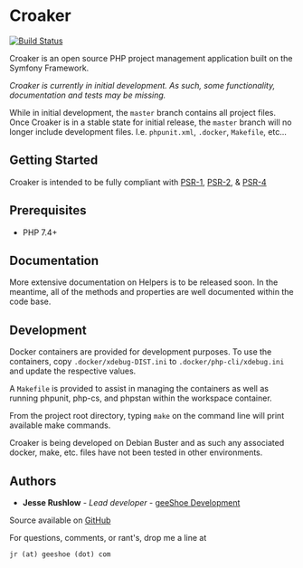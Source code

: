 # Croaker

[![Build Status](https://travis-ci.com/geeShoe/croaker.svg?branch=master)](https://travis-ci.com/geeShoe/croaker)

Croaker is an open source PHP project management application built on the Symfony Framework.

_Croaker is currently in initial development. As such, some functionality, documentation and tests
may be missing._

While in initial development, the `master` branch contains all project files. Once Croaker is
in a stable state for initial release, the `master` branch will no longer include development files. I.e.
`phpunit.xml`, `.docker`, `Makefile`, etc...

## Getting Started

Croaker is intended to be fully compliant with 
[PSR-1](https://www.php-fig.org/psr/psr-1/),
[PSR-2](https://www.php-fig.org/psr/psr-2/),
 & [PSR-4](https://www.php-fig.org/psr/psr-4/)

## Prerequisites

* PHP 7.4+

## Documentation

More extensive documentation on Helpers is to be released soon. In the
meantime, all of the methods and properties are well documented within the
code base.

## Development

Docker containers are provided for development purposes. To use the containers,
copy `.docker/xdebug-DIST.ini` to `.docker/php-cli/xdebug.ini`
and update the respective values.

A `Makefile` is provided to assist in managing the containers as well as running
phpunit, php-cs, and phpstan within the workspace container.

From the project root directory, typing `make` on the command line will print available make commands.

Croaker is being developed on Debian Buster and as such any associated docker, make, etc. files have
not been tested in other environments.

## Authors

* **Jesse Rushlow** - *Lead developer* - [geeShoe Development](http://geeshoe.com)

Source available on [GitHub](https://github.com/geeshoe/php-croaker)

For questions, comments, or rant's, drop me a line at 
```
jr (at) geeshoe (dot) com
```